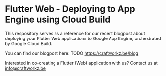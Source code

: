 # Flutter Web - Deploying to App Engine using Cloud Build

This respository serves as a reference for our recent blogpost about deploying your Flutter Web applications to Google App Engine, orchestrated by Google Cloud Build.

You can find our blogpost here: TODO https://craftworkz.be/blog

Interested in co-creating a Flutter (Web) application with us? Contact us at info@craftworkz.be


